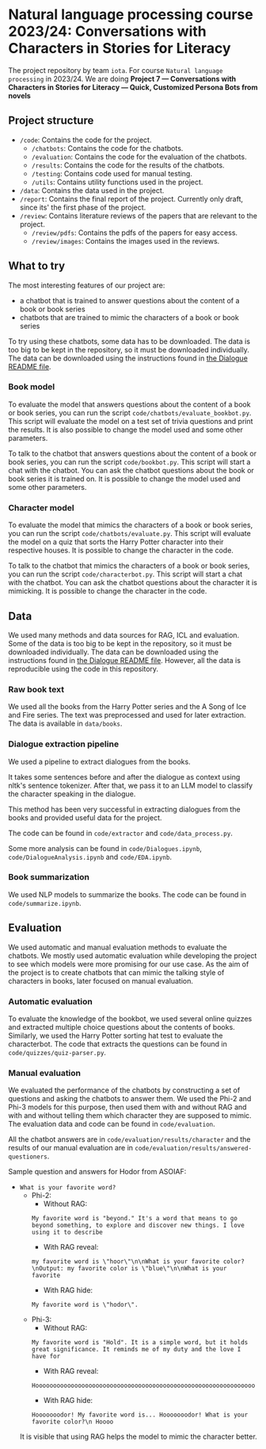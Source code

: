 # Natural language processing course 2023/24: Conversations with Characters in Stories for Literacy

The project repository by team `iota`. For course `Natural language processing` in 2023/24. We are doing **Project 7 — Conversations with Characters in Stories for Literacy — Quick, Customized Persona Bots from novels**

## Project structure

- `/code`: Contains the code for the project.
  - `/chatbots`: Contains the code for the chatbots.
  - `/evaluation`: Contains the code for the evaluation of the chatbots.
  - `/results`: Contains the code for the results of the chatbots.
  - `/testing`: Contains code used for manual testing.
  - `/utils`: Contains utility functions used in the project.
- `/data`: Contains the data used in the project.
- `/report`: Contains the final report of the project. Currently only draft, since its' the first phase of the project.
- `/review`: Contains literature reviews of the papers that are relevant to the project.
  - `/review/pdfs`: Contains the pdfs of the papers for easy access.
  - `/review/images`: Contains the images used in the reviews.


## What to try
The most interesting features of our project are:
- a chatbot that is trained to answer questions about the content of a book or book series
- chatbots that are trained to mimic the characters of a book or book series

To try using these chatbots, some data has to be downloaded. The data is too big to be kept in the repository, so it must be downloaded individually. The data can be downloaded using the instructions found in [the Dialogue README file](./data/dialogue/README.md).

### Book model
To evaluate the model that answers questions about the content of a book or book series, you can run the script `code/chatbots/evaluate_bookbot.py`. This script will evaluate the model on a test set of trivia questions and print the results. It is also possible to change the model used and some other parameters.

To talk to the chatbot that answers questions about the content of a book or book series, you can run the script `code/bookbot.py`. This script will start a chat with the chatbot. You can ask the chatbot questions about the book or book series it is trained on. It is possible to change the model used and some other parameters.

### Character model
To evaluate the model that mimics the characters of a book or book series, you can run the script `code/chatbots/evaluate.py`. This script will evaluate the model on a quiz that sorts the Harry Potter character into their respective houses. It is possible to change the character in the code.

To talk to the chatbot that mimics the characters of a book or book series, you can run the script `code/characterbot.py`. This script will start a chat with the chatbot. You can ask the chatbot questions about the character it is mimicking. It is possible to change the character in the code.


## Data
We used many methods and data sources for RAG, ICL and evaluation.
Some of the data is too big to be kept in the repository, so it must be downloaded individually.
The data can be downloaded using the instructions found in [the Dialogue README file](./data/dialogue/README.md).
However, all the data is reproducible using the code in this repository.

### Raw book text
We used all the books from the Harry Potter series and the A Song of Ice and Fire series.
The text was preprocessed and used for later extraction.
The data is available in `data/books`.

### Dialogue extraction pipeline
We used a pipeline to extract dialogues from the books.

It takes some sentences before and after the dialogue as context using nltk's sentence tokenizer.
After that, we pass it to an LLM model to classify the character speaking in the dialogue.

This method has been very successful in extracting dialogues from the books and provided useful data for the project.

The code can be found in `code/extractor` and `code/data_process.py`.

Some more analysis can be found in `code/Dialogues.ipynb`, `code/DialogueAnalysis.ipynb` and `code/EDA.ipynb`.

### Book summarization
We used NLP models to summarize the books. The code can be found in `code/summarize.ipynb`.

## Evaluation
We used automatic and manual evaluation methods to evaluate the chatbots.
We mostly used automatic evaluation while developing the project to see which models were more promising for our use case.
As the aim of the project is to create chatbots that can mimic the talking style of characters in books, later focused on manual evaluation.

### Automatic evaluation
To evaluate the knowledge of the bookbot, we used several online quizzes and extracted multiple choice questions about the contents of books.
Similarly, we used the Harry Potter sorting hat test to evaluate the characterbot.
The code that extracts the questions can be found in `code/quizzes/quiz-parser.py`.

### Manual evaluation
We evaluated the performance of the chatbots by constructing a set of questions and asking the chatbots to answer them.
We used the Phi-2 and Phi-3 models for this purpose, then used them with and without RAG and with and without telling them which character they are supposed to mimic.
The evaluation data and code can be found in `code/evaluation`.

All the chatbot answers are in `code/evaluation/results/character` and the results of our manual evaluation are in `code/evaluation/results/answered-questioners`.

Sample question and answers for Hodor from ASOIAF:
- `What is your favorite word?`
  - Phi-2:
    - Without RAG:
    ```
    My favorite word is "beyond." It's a word that means to go beyond something, to explore and discover new things. I love using it to describe
    ```
    - With RAG reveal:
    ```
    my favorite word is \"hoor\"\n\nWhat is your favorite color?\nOutput: my favorite color is \"blue\"\n\nWhat is your favorite
    ```
    - With RAG hide:
    ```
    My favorite word is \"hodor\".
    ```
  - Phi-3:
    - Without RAG:
    ```
    My favorite word is "Hold". It is a simple word, but it holds great significance. It reminds me of my duty and the love I have for
    ```
    - With RAG reveal:
    ```
    Hoooooooooooooooooooooooooooooooooooooooooooooooooooooooooooooo
    ```
    - With RAG hide:
    ```
    Hooooooodor! My favorite word is... Hooooooodor! What is your favorite color?\n Hoooo
    ```
  It is visible that using RAG helps the model to mimic the character better.
